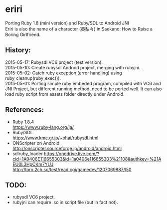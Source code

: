﻿eriri
=======

Porting Ruby 1.8 (mini version) and Ruby/SDL to Android JNI  
Eriri is also the name of a character (英梨々) in Saekano: How to Raise a Boring Girlfriend.  

## History:  
2015-05-17: Rubysdl VC6 project (test version).   
2015-05-10: Create rubysdl Android project, merging with rubyjni.  
2015-05-02: Catch ruby exception (error handling) using ruby_cleanup(ruby_exec()).  
2015-05-01: Porting simple ruby embeded program, compiled with VC6 and JNI Project, but different running method, need to be ported well. It can also load ruby script from assets folder directly under Android.   

## References:  
* Ruby 1.8.4  
https://www.ruby-lang.org/ja/  
* Ruby/SDL  
https://www.kmc.gr.jp/~ohai/rubysdl.html  
* ONScripter on Android  
http://onscripter.sourceforge.jp/android/android.html  
* sdlruby_loader
https://onedrive.live.com/?cid=1A0406E116655303&id=1a0406e116655303%21108&authkey=%21AEU0L3HpCKm7YLU  
http://toro.2ch.sc/test/read.cgi/gamedev/1207069887/l50  

## TODO:  
* rubysdl VC6 project.  
* rubyjni can require .so in script file (but in fact not).  

